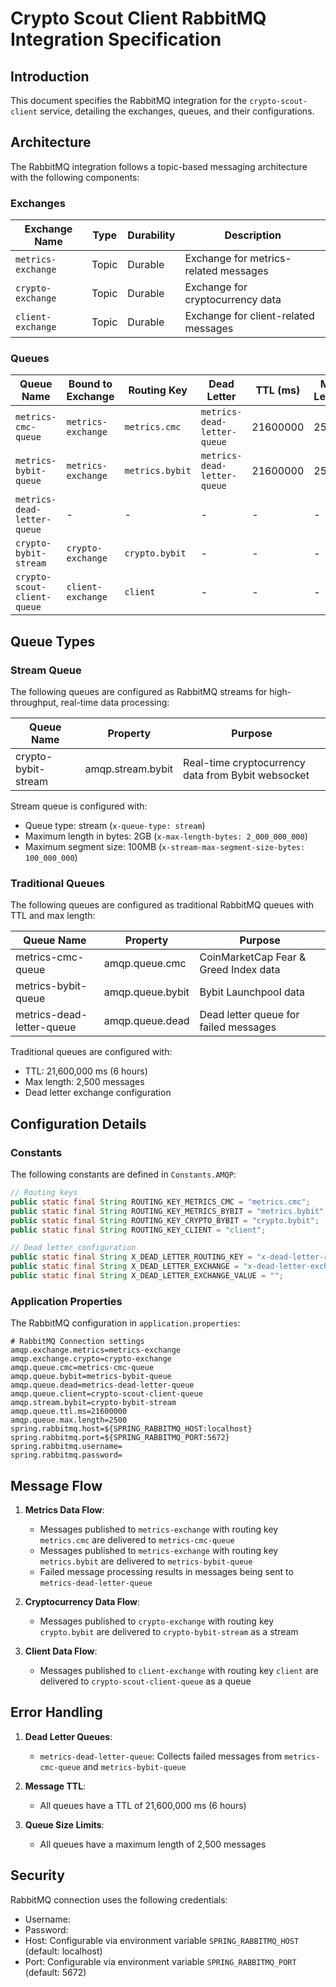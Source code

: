 # Crypto Scout Client RabbitMQ Integration Specification

## Introduction

This document specifies the RabbitMQ integration for the `crypto-scout-client` service, detailing the exchanges, queues,
and their configurations.

## Architecture

The RabbitMQ integration follows a topic-based messaging architecture with the following components:

### Exchanges

| Exchange Name      | Type  | Durability | Description                           |
|--------------------|-------|------------|---------------------------------------|
| `metrics-exchange` | Topic | Durable    | Exchange for metrics-related messages |
| `crypto-exchange`  | Topic | Durable    | Exchange for cryptocurrency data      |
| `client-exchange`  | Topic | Durable    | Exchange for client-related messages  |

### Queues

| Queue Name                  | Bound to Exchange  | Routing Key     | Dead Letter                 | TTL (ms) | Max Length |
|-----------------------------|--------------------|-----------------|-----------------------------|----------|------------|
| `metrics-cmc-queue`         | `metrics-exchange` | `metrics.cmc`   | `metrics-dead-letter-queue` | 21600000 | 2500       |
| `metrics-bybit-queue`       | `metrics-exchange` | `metrics.bybit` | `metrics-dead-letter-queue` | 21600000 | 2500       |
| `metrics-dead-letter-queue` | -                  | -               | -                           | -        | -          |
| `crypto-bybit-stream`       | `crypto-exchange`  | `crypto.bybit`  | -                           | -        | -          |
| `crypto-scout-client-queue` | `client-exchange`  | `client`        | -                           | -        | -          |

## Queue Types

### Stream Queue

The following queues are configured as RabbitMQ streams for high-throughput, real-time data processing:

| Queue Name          | Property          | Purpose                                            |
|---------------------|-------------------|----------------------------------------------------|
| crypto-bybit-stream | amqp.stream.bybit | Real-time cryptocurrency data from Bybit websocket |

Stream queue is configured with:
- Queue type: stream (`x-queue-type: stream`)
- Maximum length in bytes: 2GB (`x-max-length-bytes: 2_000_000_000`)
- Maximum segment size: 100MB (`x-stream-max-segment-size-bytes: 100_000_000`)

### Traditional Queues

The following queues are configured as traditional RabbitMQ queues with TTL and max length:

| Queue Name                | Property         | Purpose                               |
|---------------------------|------------------|---------------------------------------|
| metrics-cmc-queue         | amqp.queue.cmc   | CoinMarketCap Fear & Greed Index data |
| metrics-bybit-queue       | amqp.queue.bybit | Bybit Launchpool data                 |
| metrics-dead-letter-queue | amqp.queue.dead  | Dead letter queue for failed messages |

Traditional queues are configured with:
- TTL: 21,600,000 ms (6 hours)
- Max length: 2,500 messages
- Dead letter exchange configuration

## Configuration Details

### Constants

The following constants are defined in `Constants.AMQP`:

```java
// Routing keys
public static final String ROUTING_KEY_METRICS_CMC = "metrics.cmc";
public static final String ROUTING_KEY_METRICS_BYBIT = "metrics.bybit";
public static final String ROUTING_KEY_CRYPTO_BYBIT = "crypto.bybit";
public static final String ROUTING_KEY_CLIENT = "client";

// Dead letter configuration
public static final String X_DEAD_LETTER_ROUTING_KEY = "x-dead-letter-routing-key";
public static final String X_DEAD_LETTER_EXCHANGE = "x-dead-letter-exchange";
public static final String X_DEAD_LETTER_EXCHANGE_VALUE = "";
```

### Application Properties

The RabbitMQ configuration in `application.properties`:

```properties
# RabbitMQ Connection settings
amqp.exchange.metrics=metrics-exchange
amqp.exchange.crypto=crypto-exchange
amqp.queue.cmc=metrics-cmc-queue
amqp.queue.bybit=metrics-bybit-queue
amqp.queue.dead=metrics-dead-letter-queue
amqp.queue.client=crypto-scout-client-queue
amqp.stream.bybit=crypto-bybit-stream
amqp.queue.ttl.ms=21600000
amqp.queue.max.length=2500
spring.rabbitmq.host=${SPRING_RABBITMQ_HOST:localhost}
spring.rabbitmq.port=${SPRING_RABBITMQ_PORT:5672}
spring.rabbitmq.username=
spring.rabbitmq.password=
```

## Message Flow

1. **Metrics Data Flow**:
    - Messages published to `metrics-exchange` with routing key `metrics.cmc` are delivered to
      `metrics-cmc-queue`
    - Messages published to `metrics-exchange` with routing key `metrics.bybit` are delivered to
      `metrics-bybit-queue`
    - Failed message processing results in messages being sent to `metrics-dead-letter-queue`

2. **Cryptocurrency Data Flow**:
    - Messages published to `crypto-exchange` with routing key `crypto.bybit` are delivered to `crypto-bybit-stream` as a
      stream

3. **Client Data Flow**:
    - Messages published to `client-exchange` with routing key `client` are delivered to `crypto-scout-client-queue` as
      a queue

## Error Handling

1. **Dead Letter Queues**:
    - `metrics-dead-letter-queue`: Collects failed messages from `metrics-cmc-queue` and `metrics-bybit-queue`

2. **Message TTL**:
    - All queues have a TTL of 21,600,000 ms (6 hours)

3. **Queue Size Limits**:
    - All queues have a maximum length of 2,500 messages

## Security

RabbitMQ connection uses the following credentials:

- Username: 
- Password: 
- Host: Configurable via environment variable `SPRING_RABBITMQ_HOST` (default: localhost)
- Port: Configurable via environment variable `SPRING_RABBITMQ_PORT` (default: 5672)
